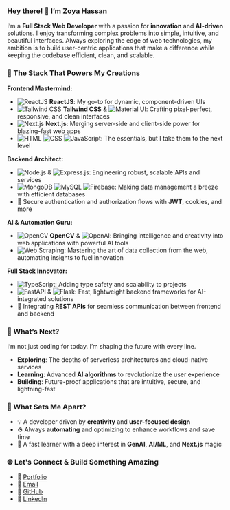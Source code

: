 
### Hey there! 👋 I’m Zoya Hassan

I’m a **Full Stack Web Developer** with a passion for **innovation** and **AI-driven** solutions. I enjoy transforming complex problems into simple, intuitive, and beautiful interfaces. Always exploring the edge of web technologies, my ambition is to build user-centric applications that make a difference while keeping the codebase efficient, clean, and scalable.



### 🧠 The Stack That Powers My Creations

**Frontend Mastermind:**  
- ![ReactJS](https://img.shields.io/badge/-ReactJS-61DAFB?style=flat&logo=react&logoColor=white) **ReactJS**: My go-to for dynamic, component-driven UIs  
- ![Tailwind CSS](https://img.shields.io/badge/-TailwindCSS-06B6D4?style=flat&logo=tailwindcss&logoColor=white) **Tailwind CSS** & ![Material UI](https://img.shields.io/badge/-Material%20UI-0081CB?style=flat&logo=material-ui&logoColor=white): Crafting pixel-perfect, responsive, and clean interfaces  
- ![Next.js](https://img.shields.io/badge/-Next.js-000000?style=flat&logo=nextdotjs&logoColor=white) **Next.js**: Merging server-side and client-side power for blazing-fast web apps  
- ![HTML](https://img.shields.io/badge/-HTML5-E34F26?style=flat&logo=html5&logoColor=white) ![CSS](https://img.shields.io/badge/-CSS3-1572B6?style=flat&logo=css3&logoColor=white) ![JavaScript](https://img.shields.io/badge/-JavaScript-F7DF1E?style=flat&logo=javascript&logoColor=white): The essentials, but I take them to the next level  

**Backend Architect:**  
- ![Node.js](https://img.shields.io/badge/-Node.js-339933?style=flat&logo=nodedotjs&logoColor=white) & ![Express.js](https://img.shields.io/badge/-Express.js-000000?style=flat&logo=express&logoColor=white): Engineering robust, scalable APIs and services  
- ![MongoDB](https://img.shields.io/badge/-MongoDB-47A248?style=flat&logo=mongodb&logoColor=white) ![MySQL](https://img.shields.io/badge/-MySQL-4479A1?style=flat&logo=mysql&logoColor=white) ![Firebase](https://img.shields.io/badge/-Firebase-FFCA28?style=flat&logo=firebase&logoColor=black): Making data management a breeze with efficient databases  
- 🔐 Secure authentication and authorization flows with **JWT**, cookies, and more  

**AI & Automation Guru:**  
- ![OpenCV](https://img.shields.io/badge/-OpenCV-5C3EE8?style=flat&logo=opencv&logoColor=white) **OpenCV** & ![OpenAI](https://img.shields.io/badge/-OpenAI-412991?style=flat&logo=openai&logoColor=white): Bringing intelligence and creativity into web applications with powerful AI tools  
- ![Web Scraping](https://img.shields.io/badge/-Web%20Scraping-FF5722?style=flat&logo=web&logoColor=white): Mastering the art of data collection from the web, automating insights to fuel innovation  

**Full Stack Innovator:**  
- ![TypeScript](https://img.shields.io/badge/-TypeScript-007ACC?style=flat&logo=typescript&logoColor=white): Adding type safety and scalability to projects  
- ![FastAPI](https://img.shields.io/badge/-FastAPI-009688?style=flat&logo=fastapi&logoColor=white) & ![Flask](https://img.shields.io/badge/-Flask-000000?style=flat&logo=flask&logoColor=white): Fast, lightweight backend frameworks for AI-integrated solutions  
- 🔄 Integrating **REST APIs** for seamless communication between frontend and backend  



### 🚀 What’s Next?

I’m not just coding for today. I’m shaping the future with every line.  
- **Exploring**: The depths of serverless architectures and cloud-native services  
- **Learning**: Advanced **AI algorithms** to revolutionize the user experience  
- **Building**: Future-proof applications that are intuitive, secure, and lightning-fast  



### 🌟 What Sets Me Apart?

- 💡 A developer driven by **creativity** and **user-focused design**  
- ⚙️ Always **automating** and optimizing to enhance workflows and save time  
- 🚀 A fast learner with a deep interest in **GenAI**, **AI/ML**, and **Next.js** magic  


### 🌐 Let's Connect & Build Something Amazing

- 💼 [Portfolio](https://zoyahassan.netlify.app/)  
- 📧 [Email](mailto:zoyah015@gmail.com)  
- 🐙 [GitHub](https://github.com/Zoyaaaaaaa)  
- 💼 [LinkedIn](https://www.linkedin.com/in/zoya-hassan-688470271/)

